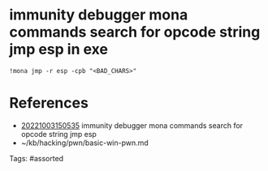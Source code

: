 # immunity debugger mona commands search for opcode string jmp esp in exe
```
!mona jmp -r esp -cpb "<BAD_CHARS>"
```

# References
- [20221003150535](/zet/20221003150535/) immunity debugger mona commands search for opcode string jmp esp
- ~/kb/hacking/pwn/basic-win-pwn.md

Tags:
    #assorted


